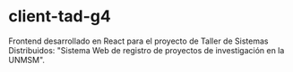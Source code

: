 # client-tad-g4
Frontend desarrollado en React para el proyecto de Taller de Sistemas Distribuidos: "Sistema Web de registro de proyectos de investigación en la UNMSM".
